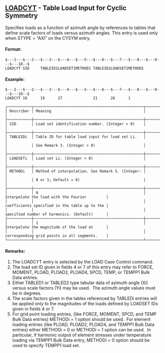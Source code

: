 ## [LOADCYT](https://help.hexagonmi.com/bundle/MSC_Nastran_2022.4/page/Nastran_Combined_Book/qrg/bulkfgil/TOC.LOADCYT.xhtml) - Table Load Input for Cyclic Symmetry

Specifies loads as a function of azimuth angle by references to tables that define scale factors of loads versus azimuth angles. This entry is used only when STYPE = “AXI” on the CYSYM entry.

#### Format:

```nastran
$---1---$---2---$---3---$---4---$---5---$---6---$---7---$---8---$---9---$---10--$
LOADCYT SID     TABLEID1LOADSET1METHOD1 TABLEID2LOADSET2METHOD2                 
```

#### Example:

```nastran
$---1---$---2---$---3---$---4---$---5---$---6---$---7---$---8---$---9---$---10--$
LOADCYT 10      19      27              21      26      1                       
```

```text
┌───────────┬──────────────────────────────────────────────────┬───────────────────────────────────────────────┐
│ Describer │ Meaning                                          │                                               │
├───────────┼──────────────────────────────────────────────────┼───────────────────────────────────────────────┤
│ SID       │ Load set identification number. (Integer > 0)    │                                               │
├───────────┼──────────────────────────────────────────────────┼───────────────────────────────────────────────┤
│ TABLEIDi  │ Table ID for table load input for load set Li.   │                                               │
│           │ See Remark 3. (Integer > 0)                      │                                               │
├───────────┼──────────────────────────────────────────────────┼───────────────────────────────────────────────┤
│ LOADSETi  │ Load set Li. (Integer > 0)                       │                                               │
├───────────┼──────────────────────────────────────────────────┼───────────────────────────────────────────────┤
│ METHODi   │ Method of interpolation. See Remark 5. (Integer: │                                               │
│           │ 0 or 1; Default = 0)                             │                                               │
├───────────┼──────────────────────────────────────────────────┼───────────────────────────────────────────────┤
│           │ 0                                                │ Interpolate the load with the Fourier         │
│           │                                                  │ coefficients specified in the table up to the │
│           │                                                  │ specified number of harmonics. (Default)      │
├───────────┼──────────────────────────────────────────────────┼───────────────────────────────────────────────┤
│           │ 1                                                │ Interpolate the magnitude of the load at      │
│           │                                                  │ corresponding grid points in all segments.    │
└───────────┴──────────────────────────────────────────────────┴───────────────────────────────────────────────┘
```

#### Remarks:

1. The LOADCYT entry is selected by the LOAD Case Control command.
2. The load set ID given in fields 4 or 7 of this entry may refer to FORCE, MOMENT, PLOAD, PLOAD2, PLOAD4, SPCD, TEMP, or TEMPP1 Bulk Data entries.
3. Either TABLED1 or TABLED2 type tabular data of azimuth angle (Xi) versus scale factors (Yi) may be used.  The azimuth angle values must be in degrees.
4. The scale factors given in the tables referenced by TABLEDi entries will be applied only to the magnitudes of the loads defined by LOADSET IDs given in fields 4 or 7.
5. For grid point loading entries, (like FORCE, MOMENT, SPCD, and TEMP Bulk Data entries) METHODi = 1 option should be used.  For element loading entries (like PLOAD, PLOAD2, PLOAD4, and TEMPP1 Bulk Data entries) either METHODi = 0 or METHODi = 1 option can be used.  In particular, if harmonic output of element stresses under temperature loading via TEMPP1 Bulk Data entry, METHODi = 0 option should be used to specify TEMPP1 load set.
